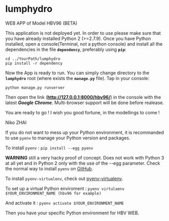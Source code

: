 # lumphydro
WEB APP of Model HBV96 (BETA)

This application is not deployed yet. In order to use please make sure that you have already installed Python 2 (>=2.7.9). Once you have Python installed, open a console(Terminal, not a python console) and install all the dependencies in the file **`dependency`**, preferably using **`pip`**:


```
cd ../YourPath/lumphydro
pip install -r dependency
```

Now the App is ready to run. You can simply change directory to the **`lumphydro`** root (where exists the **`manage.py`** file). Tap in your console:


`python manage.py runserver`


Then open the link (**http://127.0.0.1:8000/hbv96/**) in the console with the latest **_Google Chrome_**. Multi-browser support will be done before realease.


You are ready to go ! I wish you good fortune, in the modellings to come !


Niko ZHAI


If you do not want to mess up your Python environment, it is recommanded to use `pyenv` to manage your Python version and packages.


To install `pyenv` : `pip install --egg pyenv`

**WARNING** still a very hacky proof of concept. Does not work with Python 3 at all yet and in Python 2 only with the use of the --egg parameter. Check the normal way to install `pyenv` on [GitHub](https://github.com/pyenv/pyenv).


To install `pyenv-virtualenv`, check out [pyenv-virtualenv](https://github.com/pyenv/pyenv-virtualenv).


To set up a virtual Python enviroment : `pyenv virtulaenv $YOUR_ENVIRONMENT_NAME (hbv96 for example)`


And activate it : `pyenv activate $YOUR_ENVIRONMENT_NAME`


Then you have your specific Python environment for HBV WEB.
